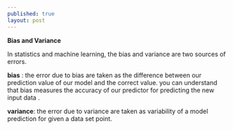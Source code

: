 ```yaml
---
published: true
layout: post
---
```


<script type="text/javascript" src="http://cdn.mathjax.org/mathjax/latest/MathJax.js?config=default"></script>

**Bias and Variance**
 
   In statistics and machine learning, the bias and variance are two sources of errors.  
   
  **bias** : 
  the error due to bias are taken as the difference between our prediction value of our 
  model and the correct value. you can understand that bias measures the accuracy of our
  predictor for predicting the new input data .
  
  **variance**: 
  the error due to variance are taken as variability of a model prediction for given a data
  set point.
